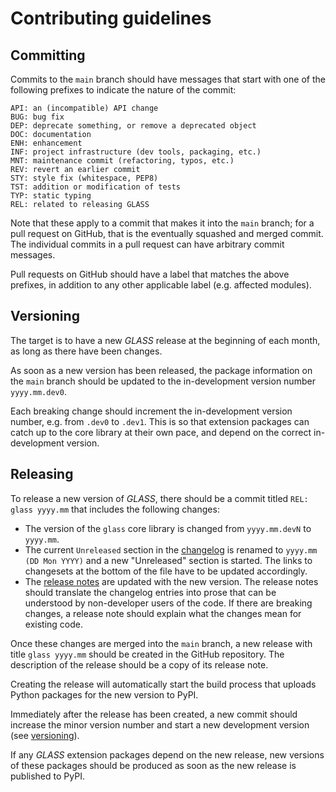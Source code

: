 Contributing guidelines
=======================

Committing
----------

Commits to the `main` branch should have messages that start with one of the
following prefixes to indicate the nature of the commit:

    API: an (incompatible) API change
    BUG: bug fix
    DEP: deprecate something, or remove a deprecated object
    DOC: documentation
    ENH: enhancement
    INF: project infrastructure (dev tools, packaging, etc.)
    MNT: maintenance commit (refactoring, typos, etc.)
    REV: revert an earlier commit
    STY: style fix (whitespace, PEP8)
    TST: addition or modification of tests
    TYP: static typing
    REL: related to releasing GLASS

Note that these apply to a commit that makes it into the `main` branch; for a
pull request on GitHub, that is the eventually squashed and merged commit.
The individual commits in a pull request can have arbitrary commit messages.

Pull requests on GitHub should have a label that matches the above prefixes, in
addition to any other applicable label (e.g. affected modules).


Versioning
----------

The target is to have a new *GLASS* release at the beginning of each month, as
long as there have been changes.

As soon as a new version has been released, the package information on the
`main` branch should be updated to the in-development version number
`yyyy.mm.dev0`.

Each breaking change should increment the in-development version number, e.g.
from `.dev0` to `.dev1`.  This is so that extension packages can catch up to
the core library at their own pace, and depend on the correct in-development
version.


Releasing
---------

To release a new version of *GLASS*, there should be a commit titled
`REL: glass yyyy.mm` that includes the following changes:

* The version of the `glass` core library is changed from `yyyy.mm.devN` to
  `yyyy.mm`.
* The current `Unreleased` section in the [changelog](CHANGELOG.md) is renamed
  to `yyyy.mm (DD Mon YYYY)` and a new "Unreleased" section is started.  The
  links to changesets at the bottom of the file have to be updated accordingly.
* The [release notes](docs/manual/releases.rst) are updated with the new
  version.  The release notes should translate the changelog entries into
  prose that can be understood by non-developer users of the code.  If there
  are breaking changes, a release note should explain what the changes mean for
  existing code.

Once these changes are merged into the `main` branch, a new release with title
`glass yyyy.mm` should be created in the GitHub repository.  The description of
the release should be a copy of its release note.

Creating the release will automatically start the build process that uploads
Python packages for the new version to PyPI.

Immediately after the release has been created, a new commit should increase
the minor version number and start a new development version (see
[versioning](#versioning)).

If any *GLASS* extension packages depend on the new release, new versions of
these packages should be produced as soon as the new release is published to
PyPI.

